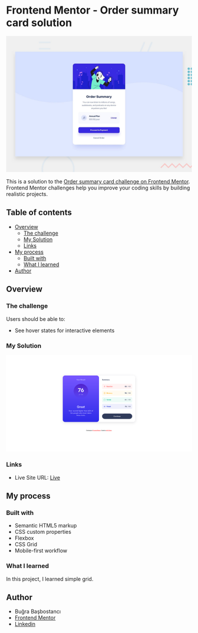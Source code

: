 # Frontend Mentor - Order summary card solution

![Design preview for the Order summary card coding challenge](./design/desktop-preview.jpg)

This is a solution to the [Order summary card challenge on Frontend Mentor](https://www.frontendmentor.io/challenges/order-summary-component-QlPmajDUj). Frontend Mentor challenges help you improve your coding skills by building realistic projects.

## Table of contents

- [Overview](#overview)
  - [The challenge](#the-challenge)
  - [My Solution](#my-solution)
  - [Links](#links)
- [My process](#my-process)
  - [Built with](#built-with)
  - [What I learned](#what-i-learned)
- [Author](#author)

## Overview

### The challenge

Users should be able to:

- See hover states for interactive elements

### My Solution

![my solution](/assets/images/my-solution.png)

### Links

- Live Site URL: [Live](https://order-summary-0143.netlify.app/)

## My process

### Built with

- Semantic HTML5 markup
- CSS custom properties
- Flexbox
- CSS Grid
- Mobile-first workflow

### What I learned

In this project, I learned simple grid.

## Author

- Buğra Başbostancı
- [Frontend Mentor](https://www.frontendmentor.io/profile/bb0143sbw)
- [Linkedin](https://www.linkedin.com/in/bugrabasbostanci/)
